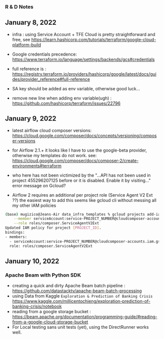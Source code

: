 ### R & D Notes

## January 8, 2022
* infra : using Service Account + TFE Cloud is pretty straightforward and free, see https://learn.hashicorp.com/tutorials/terraform/google-cloud-platform-build
* Google credentials precedence: https://www.terraform.io/language/settings/backends/gcs#credentials
* full reference is : https://registry.terraform.io/providers/hashicorp/google/latest/docs/guides/provider_reference#full-reference
* SA key should be added as env variable, otherwise good luck...

* remove new line when adding env variable(ugh) : https://github.com/hashicorp/terraform/issues/22796

## January 9, 2022

* latest airflow cloud composer versions: https://cloud.google.com/composer/docs/concepts/versioning/composer-versions
* for Airflow 2.1.+ it looks like I have to use the google-beta provider, otherwise my templates do not work. see: https://cloud.google.com/composer/docs/composer-2/create-environments#terraform

* who here has not been victimized by the "...API has not been used in project 455296207125 before or it is disabled. Enable it by visiting..." error message on Gcloud?

* Airflow 2 requires an additional per project role (Service Agent V2 Ext ??) the easiest way to add this seems like gcloud cli
  without messing all my other IAM policies


```bash
(base) mugizico@Jeans-Air data_infra_templates % gcloud projects add-iam-policy-binding PROJECT_ID \
    --member serviceAccount:service-PROJECT_NUMBER@cloudcomposer-accounts.iam.gserviceaccount.com \
    --role roles/composer.ServiceAgentV2Ext
Updated IAM policy for project [PROJECT_ID].
bindings:
- members:
  - serviceAccount:service-PROJECT_NUMBER@cloudcomposer-accounts.iam.gserviceaccount.com
  role: roles/composer.ServiceAgentV2Ext
  ```

## January 10, 2022
### Apache Beam with Python SDK

  * creating a quick and dirty Apache Beam batch pipeline : https://github.com/datastacktv/apache-beam-batch-processing
  * using Data from Kaggle `Exploration & Prediction of Banking Crisis` https://www.kaggle.com/millicentochieng/exploration-prediction-of-banking-crisis/notebook
  * reading from a google storage bucket : https://beam.apache.org/documentation/programming-guide/#reading-from-a-google-cloud-storage-bucket
  * For Local testing sans unit tests (yet), using the DirectRunner works well.
